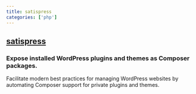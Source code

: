 ```yaml
---
title: satispress
categories: ['php']
---
```

## [satispress](https://github.com/cedaro/satispress)

### Expose installed WordPress plugins and themes as Composer packages.


Facilitate modern best practices for managing WordPress websites by automating Composer support for private plugins and themes.

